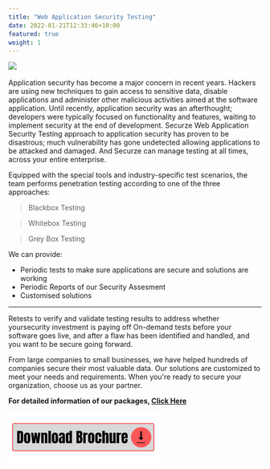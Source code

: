```yaml
---
title: "Web Application Security Testing"
date: 2022-01-21T12:33:46+10:00
featured: true
weight: 1
---
```


<img src="https://images.hdqwalls.com/download/hacker-virus-loading-94-1920x1080.jpg">

Application security has become a major concern in recent years. Hackers are using new techniques to gain access to sensitive data, disable applications and administer other malicious activities aimed at the software application. Until recently, application security was an afterthought; developers were typically focused on functionality and features, waiting to implement security at the end of development. Securze Web Application Security Testing approach to application security has proven to be disastrous; much vulnerability has gone undetected allowing applications to be attacked and damaged. And Securze can manage testing at all times, across your entire enterprise. 

Equipped with the special tools and industry-specific test scenarios, the team performs penetration testing according to one of the three approaches:

> Blackbox Testing

> Whitebox Testing

> Grey Box Testing

We can provide:


+ Periodic tests to make sure applications are secure and solutions are working
+ Periodic Reports of our Security Assesment
+ Customised solutions

<hr>

Retests to verify and validate testing results to address whether yoursecurity investment is paying off On-demand tests before your software goes live, and after a flaw has been identified and handled, and you want to be secure going forward.

From large companies to small businesses, we have helped hundreds of companies secure their most valuable data. Our solutions are customized to meet your needs and requirements. When you're ready to secure your organization, choose us as your partner.

<b>For detailed information of our packages, [Click Here](https://github.com/notmarshmllow/company/raw/master/images/pfds/Web%20Application%20Security%20Testing.pdf)</b>

<a href="https://github.com/securze/company/raw/main/images/pfds/Securze-Brochure.pdf">
<img src="/images/download.png"></a>

<script type="text/javascript">
    (function(c,l,a,r,i,t,y){
        c[a]=c[a]||function(){(c[a].q=c[a].q||[]).push(arguments)};
        t=l.createElement(r);t.async=1;t.src="https://www.clarity.ms/tag/"+i;
        y=l.getElementsByTagName(r)[0];y.parentNode.insertBefore(t,y);
    })(window, document, "clarity", "script", "agudmp1t06");
</script>

<!--Start of Tawk.to Script-->
<script type="text/javascript">
var Tawk_API=Tawk_API||{}, Tawk_LoadStart=new Date();
(function(){
var s1=document.createElement("script"),s0=document.getElementsByTagName("script")[0];
s1.async=true;
s1.src='https://embed.tawk.to/61faf3609bd1f31184daa810/1fqu4dcna';
s1.charset='UTF-8';
s1.setAttribute('crossorigin','*');
s0.parentNode.insertBefore(s1,s0);
})();
</script>
<!--End of Tawk.to Script-->


